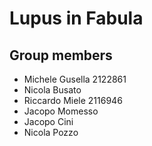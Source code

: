 # Lupus in Fabula

## Group members
<ul>
  <li>Michele Gusella 2122861</li>
  <li>Nicola Busato</li>
  <li>Riccardo Miele 2116946</li>
  <li>Jacopo Momesso</li>
  <li>Jacopo Cini</li>
  <li>Nicola Pozzo</li>
</ul> 






